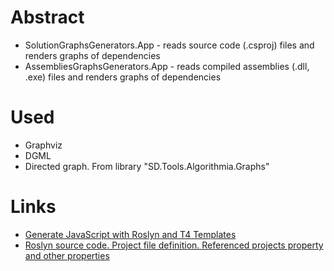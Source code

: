 # Abstract
* SolutionGraphsGenerators.App - reads source code (.csproj) files and renders graphs of dependencies
* AssembliesGraphsGenerators.App - reads compiled assemblies (.dll, .exe) files and renders graphs of dependencies

# Used
* Graphviz
* DGML
* Directed graph. From library "SD.Tools.Algorithmia.Graphs"


# Links
* [Generate JavaScript with Roslyn and T4 Templates](https://msdn.microsoft.com/en-us/magazine/mt790203.aspx)
* [Roslyn source code. Project file definition. Referenced projects property and other properties](http://source.roslyn.codeplex.com/#Microsoft.CodeAnalysis.Workspaces/Workspace/Solution/Project.cs,114)
